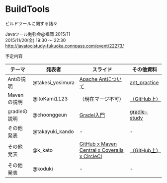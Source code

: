 # BuildTools
ビルドツールに関する諸々

Javaツール勉強会@福岡 2015/11<br>
2015/11/20(金) 19:30 〜 22:30<br>
http://javatoolstudy-fukuoka.connpass.com/event/22273/

予定内容

| テーマ | 発表者 | スライド | その他資料 |
|------------ |--------------|--------------|--------------|
| Antの説明 | @takesi_yosimura | [Apache Antについて](http://www.slideshare.net/takeshiyoshimura376/apache-ant-55405056) | [ant_practice](https://github.com/JavaToolStudyFukuoka/BuildTools/tree/master/ant_practice) |
| Mavenの説明 | @itoKami1123 | （現在マージ不可） | [（GitHub上）](https://github.com/itokami1123dev/maven-study-lt) |
| gradleの説明 | @choonggeun | [Gradel入門](http://www.slideshare.net/leecgeun/gradle-55333706)  | [gradle-study](https://github.com/JavaToolStudyFukuoka/BuildTools/tree/master/gradle-study) |
| その他発表 | @takayuki_kando | - | - |
| その他発表 | @k_kato | [GitHub x Maven Central x Coveralls x CircleCI](http://javatoolstudyfukuoka.github.io/BuildTools/@k_kato/#/) | [（GitHub上）](https://github.com/JavaToolStudyFukuoka/JavaToolStudyFukuoka.github.io/tree/master/BuildTools/%40k_kato) |
| その他発表 | @koduki | - | - |

